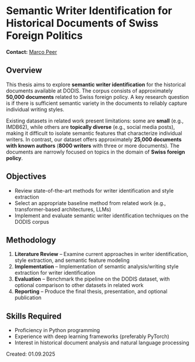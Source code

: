 # Semantic Writer Identification for Historical Documents of Swiss Foreign Politics

**Contact:** <a href="mailto:marco.peer@unifr.ch">Marco Peer</a>

## Overview
This thesis aims to explore **semantic writer identification** for the historical documents available at DODIS. The corpus consists of approximately **50,000 documents** related to Swiss foreign policy. A key research question is if there is sufficient semantic variety in the documents to reliably capture individual writing styles.

Existing datasets in related work present limitations: some are **small** (e.g., IMDB62), while others are **topically diverse** (e.g., social media posts), making it difficult to isolate semantic features that characterize individual writers. In contrast, our dataset offers approximately **25,000 documents with known authors** (**8000 writers** with three or more documents). The documents are narrowly focused on topics in the domain of **Swiss foreign policy**.


## Objectives
- Review state-of-the-art methods for writer identification and style extraction  
- Select an appropriate baseline method from related work (e.g., transformer-based architectures, LLMs)  
- Implement and evaluate semantic writer identification techniques on the DODIS corpus  

## Methodology
1. **Literature Review** – Examine current approaches in writer identification, style extraction, and semantic feature modeling  
2. **Implementation** – Implementation of semantic analysis/writing style extraction for writer identification  
3. **Evaluation** – Benchmark the pipeline on the DODIS dataset, with optional comparison to other datasets in related work
4. **Reporting** – Produce the final thesis, presentation, and optional publication  

## Skills Required
- Proficiency in Python programming  
- Experience with deep learning frameworks (preferably PyTorch)  
- Interest in historical document analysis and natural language processing

Created: 01.09.2025
